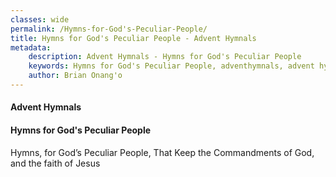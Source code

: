 ```yaml
---
classes: wide
permalink: /Hymns-for-God's-Peculiar-People/
title: Hymns for God's Peculiar People - Advent Hymnals
metadata:
    description: Advent Hymnals - Hymns for God's Peculiar People
    keywords: Hymns for God's Peculiar People, adventhymnals, advent hymnals
    author: Brian Onang'o
---
```


#### Advent Hymnals
#### Hymns for God's Peculiar People

Hymns, for God’s Peculiar People, That Keep the Commandments of God, and the faith of Jesus